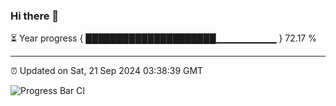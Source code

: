 ### Hi there 👋

⏳ Year progress { █████████████████████▁▁▁▁▁▁▁▁▁ } 72.17 %

---

⏰ Updated on Sat, 21 Sep 2024 03:38:39 GMT

![Progress Bar CI](https://github.com/IshwaranRudhara/GIT-ACTION/workflows/Progress%20Bar%20CI/badge.svg)
